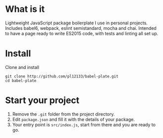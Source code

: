# What is it

Lightweight JavaScript package boilerplate I use in personal projects. Includes babel6, webpack, eslint semistandard, mocha and chai. Intended to have a page ready to write ES2015 code, with tests and linting all set up.

# Install

Clone and install

    git clone http://github.com/pl12133/babel-plate.git
    cd babel-plate

# Start your project

1. Remove the `.git` folder from the project directory.
2. Edit `package.json` and fill it with the details of your package.
3. Your entry point is `src/index.js`, start from there and you are ready to go.
